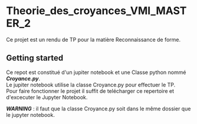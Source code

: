 # Theorie_des_croyances_VMI_MASTER_2
Ce projet est un rendu de TP pour la matière Reconnaissance de forme.

## Getting started
Ce repot est constitué d'un jupiter notebook et une Classe python nommé ***Croyance.py***.   
Le jupiter notebook utilise la classe Croyance.py pour effectuer le TP.   
Pour faire fonctionner le projet il suffit de telécharger ce repertoire et d'excecuter le Jupyter Notebook.   
   
   
***WARNING*** : il faut que la classe Croyance.py soit dans le même dossier que le jupyter notebook.
